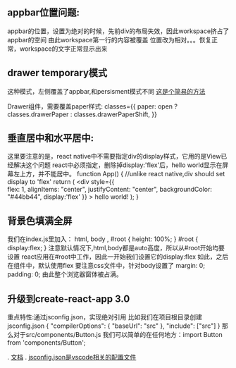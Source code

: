 ## appbar位置问题:
appbar的位置，设置为绝对的时候，先前div的布局失效，因此workspace挤占了appbar的空间
由此workspace第一行的内容被覆盖
位置改为相对。。。恢复正常，workspace的文字正常显示出来

## drawer temporary模式
这种模式，左侧覆盖了appbar,和persisment模式不同
[这是个简易的方法](https://github.com/mui-org/material-ui/issues/11749)

Drawer组件，需要覆盖paper样式:
    classes={{
      paper: open ? classes.drawerPaper : classes.drawerPaperShift,
    }}
## 垂直居中和水平居中:
这里要注意的是，react native中不需要指定div的display样式，它用的是View已经解决这个问题
react中必须指定，删除掉display:'flex'后，hello world显示在屏幕左上方，并不能居中。
    function App() {
      //unlike react native,div should set display to 'flex'
      return (
        <div style={{      
          flex: 1,
          alignItems: "center",
          justifyContent: "center",
          backgroundColor: "#44bb44",
          display:'flex'
        }} >
          <span>hello world!</span>
        </div>
      );
    }
## 背景色填满全屏
我们在index.js里加入：
    html, body , #root { height: 100%; }
    #root {
      display:flex;
    }
注意默认情况下,html,body都是auto高度，所以从#root开始均要设置
react应用在#root中工作，因此一开始我们设置它的display:flex
如此，之后在组件中，默认使用flex
要注意css文件中，针对body设置了
    margin: 0;
    padding: 0;
由此整个浏览器窗体被占满。

## 升级到create-react-app 3.0
重点特性:通过jsconfig.json，实现绝对引用
比如我们在项目根目录创建jsconfig.json
{
  "compilerOptions": {
    "baseUrl": "src"
  },
  "include": ["src"]
}
那么对于src/components/Button.js
我们可以简单的在任何地方：import Button from 'components/Button';


. [文档](https://github.com/ianschmitz/create-react-app/blob/fe7b664ae59f9581e9cd22d6ebecd33c1b5e032f/docusaurus/docs/importing-a-component.md)
. [jsconfig.json是vscode相关的配置文件](https://code.visualstudio.com/docs/languages/jsconfig)

